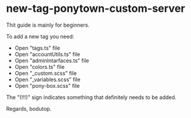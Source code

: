 # new-tag-ponytown-custom-server
Thit guide is mainly for beginners.

To add a new tag you need:
  - Open "tags.ts" file
  - Open "accountUtils.ts" file
  - Open "adminIntarfaces.ts" file
  - Open "colors.ts" file
  - Open "_custom.scss" file
  - Open "_variables.scss" file
  - Open "pony-box.scss" file

The "(!!!)" sign indicates something that definitely needs to be added.

Regards, bodutop.
